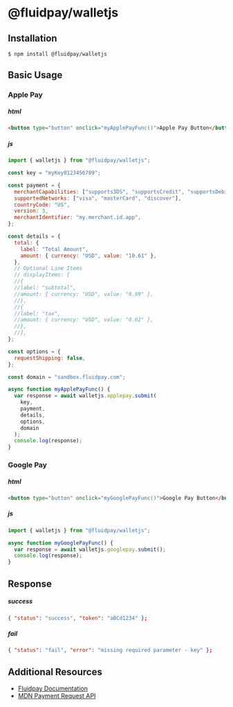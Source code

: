 # @fluidpay/walletjs

## Installation

```console
$ npm install @fluidpay/walletjs
```

## Basic Usage

### Apple Pay

##### html

```html
<button type="button" onclick="myApplePayFunc()">Apple Pay Button</button>
```

##### js

```javascript
import { walletjs } from "@fluidpay/walletjs";

const key = "myKey0123456789";

const payment = {
  merchantCapabilities: ["supports3DS", "supportsCredit", "supportsDebit"],
  supportedNetworks: ["visa", "masterCard", "discover"],
  countryCode: "US",
  version: 3,
  merchantIdentifier: "my.merchant.id.app",
};

const details = {
  total: {
    label: "Total Amount",
    amount: { currency: "USD", value: "10.61" },
  },
  // Optional Line Items
  // displayItems: [
  //{
  //label: "subtotal",
  //amount: { currency: "USD", value: "9.99" },
  //},
  //{
  //label: "tax",
  //amount: { currency: "USD", value: "0.62" },
  //},
  //],
};

const options = {
  requestShipping: false,
};

const domain = "sandbox.fluidpay.com";

async function myApplePayFunc() {
  var response = await walletjs.applepay.submit(
    key,
    payment,
    details,
    options,
    domain
  );
  console.log(response);
}
```

### Google Pay

##### html

```html
<button type="button" onclick="myGooglePayFunc()">Google Pay Button</button>
```

##### js

```javascript
import { walletjs } from "@fluidpay/walletjs";

async function myGooglePayFunc() {
  var response = await walletjs.googlepay.submit();
  console.log(response);
}
```

## Response

##### success

```json
{ "status": "success", "token": "aBCd1234" };
```

##### fail

```json
{ "status": "fail", "error": "missing required parameter - key" };
```

## Additional Resources

- [Fluidpay Documentation](https://sandbox.fluidpay.com/docs/tokenizer/)
- [MDN Payment Request API](https://developer.mozilla.org/en-US/docs/Web/API/Payment_Request_API)
